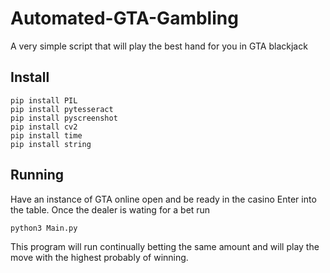 # Automated-GTA-Gambling
A very simple script that will play the best hand for you in GTA blackjack

## Install
```
pip install PIL
pip install pytesseract
pip install pyscreenshot
pip install cv2
pip install time
pip install string
```

## Running 
Have an instance of GTA online open and be ready in the casino
Enter into the table. Once the dealer is wating for a bet run 
``` 
python3 Main.py
```
This program will run continually betting the same amount and will play the 
move with the highest probably of winning. 
